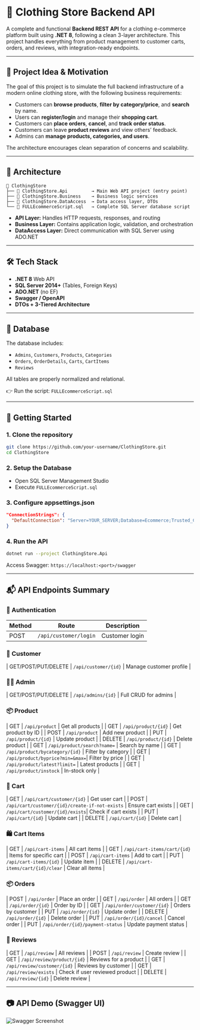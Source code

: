 # 👕 Clothing Store Backend API

A complete and functional **Backend REST API** for a clothing e-commerce platform built using **.NET 8**, following a clean 3-layer architecture. This project handles everything from product management to customer carts, orders, and reviews, with integration-ready endpoints.

---

## 🧠 Project Idea & Motivation

The goal of this project is to simulate the full backend infrastructure of a modern online clothing store, with the following business requirements:

- Customers can **browse products**, **filter by category/price**, and **search** by name.
- Users can **register/login** and manage their **shopping cart**.
- Customers can **place orders**, **cancel**, and **track order status**.
- Customers can leave **product reviews** and view others’ feedback.
- Admins can **manage products, categories, and users**.

The architecture encourages clean separation of concerns and scalability.

---

## 🧱 Architecture

```plaintext
📁 ClothingStore
├── 📂 ClothingStore.Api         → Main Web API project (entry point)
├── 📂 ClothingStore.Business    → Business logic services
├── 📂 ClothingStore.DataAccess  → Data access layer, DTOs
└── 📄 FULLEcommerceScript.sql   → Complete SQL Server database script
```

- **API Layer:** Handles HTTP requests, responses, and routing
- **Business Layer:** Contains application logic, validation, and orchestration
- **DataAccess Layer:** Direct communication with SQL Server using ADO.NET

---

## 🛠 Tech Stack

- **.NET 8** Web API
- **SQL Server 2014+** (Tables, Foreign Keys)
- **ADO.NET** (no EF)
- **Swagger / OpenAPI**
- **DTOs + 3-Tiered Architecture**

---

## 🧩 Database

The database includes:

- `Admins`, `Customers`, `Products`, `Categories`
- `Orders`, `OrderDetails`, `Carts`, `CartItems`
- `Reviews`

All tables are properly normalized and relational.

👉 Run the script: `FULLEcommerceScript.sql`

---

## 🚀 Getting Started

### 1. Clone the repository
```bash
git clone https://github.com/your-username/ClothingStore.git
cd ClothingStore
```

### 2. Setup the Database
- Open SQL Server Management Studio
- Execute `FULLEcommerceScript.sql`

### 3. Configure appsettings.json
```json
"ConnectionStrings": {
  "DefaultConnection": "Server=YOUR_SERVER;Database=Ecommerce;Trusted_Connection=True;"
}
```

### 4. Run the API
```bash
dotnet run --project ClothingStore.Api
```

Access Swagger: `https://localhost:<port>/swagger`

---

## 📬 API Endpoints Summary

### 🔐 Authentication
| Method | Route                 | Description        |
|--------|-----------------------|--------------------|
| POST   | `/api/customer/login`| Customer login     |

### 👤 Customer
| GET/POST/PUT/DELETE | `/api/customer/{id}`      | Manage customer profile     |

### 👨‍💼 Admin
| GET/POST/PUT/DELETE | `/api/admins/{id}`        | Full CRUD for admins        |

### 📦 Product
| GET    | `/api/product`               | Get all products              |
| GET    | `/api/product/{id}`          | Get product by ID             |
| POST   | `/api/product`               | Add new product               |
| PUT    | `/api/product/{id}`          | Update product                |
| DELETE | `/api/product/{id}`          | Delete product                |
| GET    | `/api/product/search?name=`  | Search by name                |
| GET    | `/api/product/bycategory/{id}` | Filter by category          |
| GET    | `/api/product/byprice?min=&max=`| Filter by price           |
| GET    | `/api/product/latest?limit=` | Latest products               |
| GET    | `/api/product/instock`       | In-stock only                 |

### 🛒 Cart
| GET    | `/api/cart/customer/{id}`       | Get user cart                |
| POST   | `/api/cart/customer/{id}/create-if-not-exists` | Ensure cart exists |
| GET    | `/api/cart/customer/{id}/exists`| Check if cart exists        |
| PUT    | `/api/cart/{id}`               | Update cart                  |
| DELETE | `/api/cart/{id}`               | Delete cart                  |

### 🛍️ Cart Items
| GET    | `/api/cart-items`             | All cart items                |
| GET    | `/api/cart-items/cart/{id}`   | Items for specific cart       |
| POST   | `/api/cart-items`             | Add to cart                   |
| PUT    | `/api/cart-items/{id}`        | Update item                   |
| DELETE | `/api/cart-items/cart/{id}/clear` | Clear all items           |

### 📦 Orders
| POST   | `/api/order`                  | Place an order                |
| GET    | `/api/order`                  | All orders                    |
| GET    | `/api/order/{id}`             | Order by ID                   |
| GET    | `/api/order/customer/{id}`    | Orders by customer            |
| PUT    | `/api/order/{id}`             | Update order                  |
| DELETE | `/api/order/{id}`             | Delete order                  |
| PUT    | `/api/order/{id}/cancel`      | Cancel order                  |
| PUT    | `/api/order/{id}/payment-status` | Update payment status     |

### 📝 Reviews
| GET    | `/api/review`                 | All reviews                   |
| POST   | `/api/review`                 | Create review                 |
| GET    | `/api/review/product/{id}`    | Reviews for a product         |
| GET    | `/api/review/customer/{id}`   | Reviews by customer           |
| GET    | `/api/review/exists`          | Check if user reviewed product |
| DELETE | `/api/review/{id}`            | Delete review                 |

---

## 📷 API Demo (Swagger UI)

![Swagger Screenshot](https://drive.google.com/file/d/1lo2VtRKSui5C10q_MM_Pgznh_-olcy-u/view)
